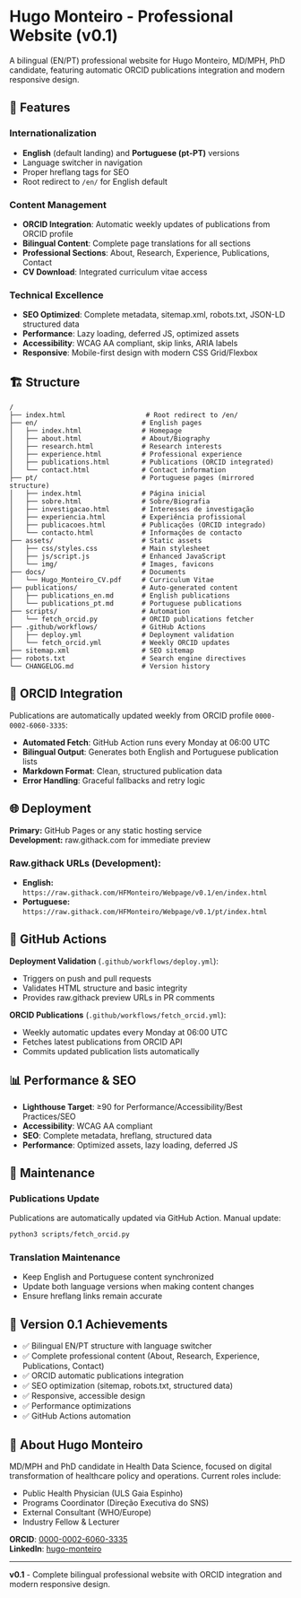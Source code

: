 # Hugo Monteiro - Professional Website (v0.1)

A bilingual (EN/PT) professional website for Hugo Monteiro, MD/MPH, PhD candidate, featuring automatic ORCID publications integration and modern responsive design.

## 🌟 Features

### Internationalization
- **English** (default landing) and **Portuguese (pt-PT)** versions
- Language switcher in navigation
- Proper hreflang tags for SEO
- Root redirect to `/en/` for English default

### Content Management
- **ORCID Integration**: Automatic weekly updates of publications from ORCID profile
- **Bilingual Content**: Complete page translations for all sections
- **Professional Sections**: About, Research, Experience, Publications, Contact
- **CV Download**: Integrated curriculum vitae access

### Technical Excellence
- **SEO Optimized**: Complete metadata, sitemap.xml, robots.txt, JSON-LD structured data
- **Performance**: Lazy loading, deferred JS, optimized assets
- **Accessibility**: WCAG AA compliant, skip links, ARIA labels
- **Responsive**: Mobile-first design with modern CSS Grid/Flexbox

## 🏗️ Structure

```
/
├── index.html                    # Root redirect to /en/
├── en/                          # English pages
│   ├── index.html               # Homepage
│   ├── about.html               # About/Biography
│   ├── research.html            # Research interests
│   ├── experience.html          # Professional experience
│   ├── publications.html        # Publications (ORCID integrated)
│   └── contact.html             # Contact information
├── pt/                          # Portuguese pages (mirrored structure)
│   ├── index.html               # Página inicial
│   ├── sobre.html               # Sobre/Biografia
│   ├── investigacao.html        # Interesses de investigação
│   ├── experiencia.html         # Experiência profissional
│   ├── publicacoes.html         # Publicações (ORCID integrado)
│   └── contacto.html            # Informações de contacto
├── assets/                      # Static assets
│   ├── css/styles.css           # Main stylesheet
│   ├── js/script.js             # Enhanced JavaScript
│   └── img/                     # Images, favicons
├── docs/                        # Documents
│   └── Hugo_Monteiro_CV.pdf     # Curriculum Vitae
├── publications/                # Auto-generated content
│   ├── publications_en.md       # English publications
│   └── publications_pt.md       # Portuguese publications
├── scripts/                     # Automation
│   └── fetch_orcid.py           # ORCID publications fetcher
├── .github/workflows/           # GitHub Actions
│   ├── deploy.yml               # Deployment validation
│   └── fetch_orcid.yml          # Weekly ORCID updates
├── sitemap.xml                  # SEO sitemap
├── robots.txt                   # Search engine directives
└── CHANGELOG.md                 # Version history
```

## 🚀 ORCID Integration

Publications are automatically updated weekly from ORCID profile `0000-0002-6060-3335`:
- **Automated Fetch**: GitHub Action runs every Monday at 06:00 UTC
- **Bilingual Output**: Generates both English and Portuguese publication lists
- **Markdown Format**: Clean, structured publication data
- **Error Handling**: Graceful fallbacks and retry logic

## 🌐 Deployment

**Primary:** GitHub Pages or any static hosting service  
**Development:** raw.githack.com for immediate preview

### Raw.githack URLs (Development):
- **English:** `https://raw.githack.com/HFMonteiro/Webpage/v0.1/en/index.html`
- **Portuguese:** `https://raw.githack.com/HFMonteiro/Webpage/v0.1/pt/index.html`

## 🔄 GitHub Actions

**Deployment Validation** (`.github/workflows/deploy.yml`):
- Triggers on push and pull requests
- Validates HTML structure and basic integrity
- Provides raw.githack preview URLs in PR comments

**ORCID Publications** (`.github/workflows/fetch_orcid.yml`):
- Weekly automatic updates every Monday at 06:00 UTC
- Fetches latest publications from ORCID API
- Commits updated publication lists automatically

## 📊 Performance & SEO

- **Lighthouse Target**: ≥90 for Performance/Accessibility/Best Practices/SEO
- **Accessibility**: WCAG AA compliant
- **SEO**: Complete metadata, hreflang, structured data
- **Performance**: Optimized assets, lazy loading, deferred JS

## 🔧 Maintenance

### Publications Update
Publications are automatically updated via GitHub Action. Manual update:
```bash
python3 scripts/fetch_orcid.py
```

### Translation Maintenance
- Keep English and Portuguese content synchronized
- Update both language versions when making content changes
- Ensure hreflang links remain accurate

## 🎯 Version 0.1 Achievements

- ✅ Bilingual EN/PT structure with language switcher
- ✅ Complete professional content (About, Research, Experience, Publications, Contact)
- ✅ ORCID automatic publications integration
- ✅ SEO optimization (sitemap, robots.txt, structured data)
- ✅ Responsive, accessible design
- ✅ Performance optimizations
- ✅ GitHub Actions automation

## 🏥 About Hugo Monteiro

MD/MPH and PhD candidate in Health Data Science, focused on digital transformation of healthcare policy and operations. Current roles include:
- Public Health Physician (ULS Gaia Espinho)
- Programs Coordinator (Direção Executiva do SNS)  
- External Consultant (WHO/Europe)
- Industry Fellow & Lecturer

**ORCID**: [0000-0002-6060-3335](https://orcid.org/0000-0002-6060-3335)  
**LinkedIn**: [hugo-monteiro](https://www.linkedin.com/in/hugo-monteiro/)

---

**v0.1** - Complete bilingual professional website with ORCID integration and modern responsive design.
